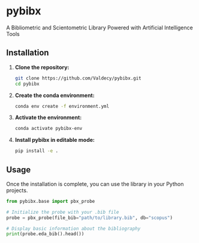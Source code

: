 # pybibx

A Bibliometric and Scientometric Library Powered with Artificial Intelligence Tools

## Installation

1.  **Clone the repository:**
    ```bash
    git clone https://github.com/Valdecy/pybibx.git
    cd pybibx
    ```

2.  **Create the conda environment:**
    ```bash
    conda env create -f environment.yml
    ```

3.  **Activate the environment:**
    ```bash
    conda activate pybibx-env
    ```

4.  **Install pybibx in editable mode:**
    ```bash
    pip install -e .
    ```

## Usage

Once the installation is complete, you can use the library in your Python projects.

```python
from pybibx.base import pbx_probe

# Initialize the probe with your .bib file
probe = pbx_probe(file_bib="path/to/library.bib", db="scopus")

# Display basic information about the bibliography
print(probe.eda_bib().head())
```
